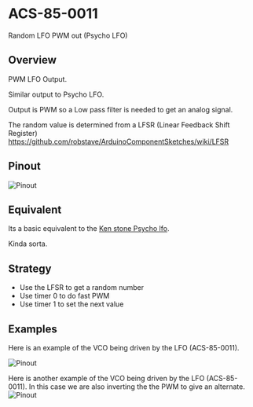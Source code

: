 # ACS-85-0011

Random LFO PWM out  (Psycho LFO)

## Overview

PWM LFO Output.

Similar output to Psycho LFO.

Output is PWM so a Low pass filter is needed to get an analog signal.

The random value is determined from a LFSR (Linear Feedback Shift Register)
https://github.com/robstave/ArduinoComponentSketches/wiki/LFSR


## Pinout

![Pinout](https://github.com/robstave/ArduinoComponentSketches/blob/master/ACS-85%20ATTiny85%20sketches/ACS-85-0011/images/acs-85-0011.png)

## Equivalent

Its a basic equivalent to the [Ken stone Psycho lfo](http://www.cgs.synth.net/modules/psycho_lfo.html).

Kinda sorta.

## Strategy

- Use the LFSR to get a random number
- Use timer 0 to do fast PWM
- Use timer 1 to set the next value

## Examples

Here is an example of the VCO being driven by the LFO (ACS-85-0011).

![Pinout](https://github.com/robstave/ArduinoComponentSketches/blob/master/ACS-85%20ATTiny85%20sketches/ACS-85-0011/images/ACS-85-circuit-0011-0002-1.png)

Here is another example of the VCO being driven by the LFO (ACS-85-0011). In this case we are
also inverting the the PWM to give an alternate.
![Pinout](https://github.com/robstave/ArduinoComponentSketches/blob/master/ACS-85%20ATTiny85%20sketches/ACS-85-0011/images/ACS-85-circuit-0011-0002-2.png)
